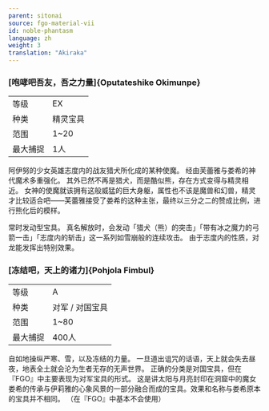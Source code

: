```yaml
---
parent: sitonai
source: fgo-material-vii
id: noble-phantasm
language: zh
weight: 3
translation: "Akiraka"
---
```


### [咆哮吧吾友，吾之力量]{Oputateshike Okimunpe}

<table>
  <tr><td>等级</td><td>EX</td></tr>
  <tr><td>种类</td><td>精灵宝具</td></tr>
  <tr><td>范围</td><td>1~20</td></tr>
  <tr><td>最大捕捉</td><td>1人</td></tr>
</table>

阿伊努的少女英雄志度内的战友猎犬所化成的某种使魔。
经由芙蕾雅与娄希的神代魔术多重强化。
其外已然不再是猎犬，而是酷似熊，存在方式变得与精灵相近。
女神的使魔就该拥有这般威猛的巨大身躯，属性也不该是魔兽和幻兽，精灵才比较适合吧——芙蕾雅接受了娄希的这种主张，最终以三分之二的赞成比例，进行熊化后的模样。

常时发动型宝具。
真名解放时，会发动「猎犬（熊）的突击」「带有冰之魔力的弓箭一击」「志度内的斩击」这一系列如雪崩般的连续攻击。
由于志度内的性质，对龙能发挥出特别效果。

### [冻结吧，天上的诸力]{Pohjola Fimbul}

<table>
  <tr><td>等级</td><td>A</td></tr>
  <tr><td>种类</td><td>对军 / 对国宝具</td></tr>
  <tr><td>范围</td><td>1~80</td></tr>
  <tr><td>最大捕捉</td><td>400人</td></tr>
</table>

自如地操纵严寒、雪，以及冻结的力量。
一旦道出诅咒的话语，天上就会失去昼夜，地表全土就会沦为生者无存的无声世界。
正确的分类是对国宝具，但在『FGO』中主要表现为对军宝具的形式。
这是讲太阳与月亮封印在洞窟中的魔女娄希的传承与伊莉雅的心象风景的一部分融合而成的宝具。效果和名称与娄希原本的宝具并不相同。
（在『FGO』中基本不会使用）
